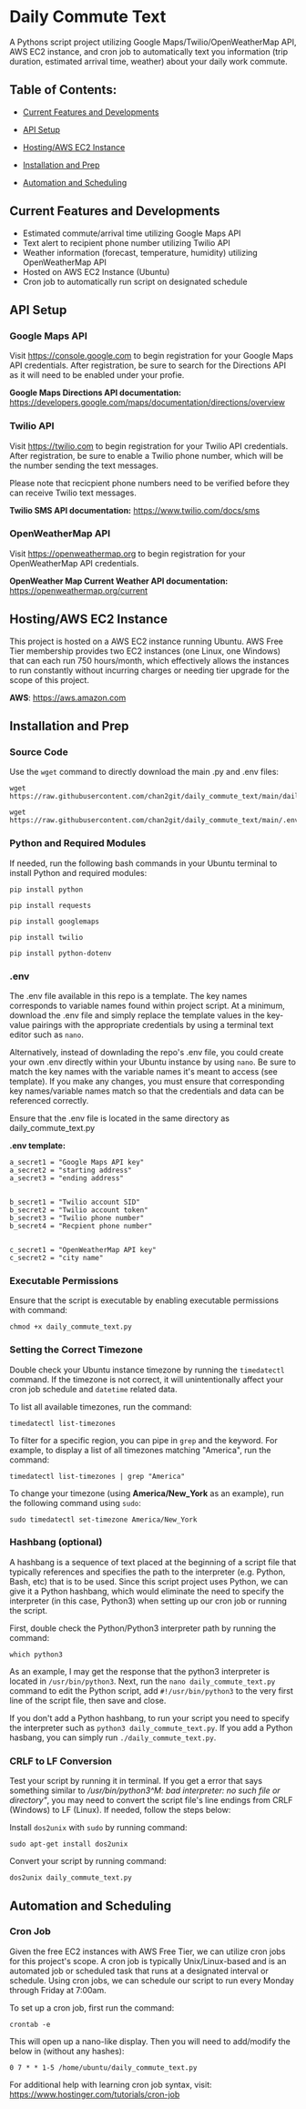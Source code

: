 # Daily Commute Text
A Pythons script project utilizing Google Maps/Twilio/OpenWeatherMap API, AWS EC2 instance, and cron job to automatically text you information (trip duration, estimated arrival time, weather) about your daily work commute.

## **Table of Contents:**
- [Current Features and Developments](https://github.com/chan2git/daily_commute_text/new/main?readme=1#current-features-and-developments)

- [API Setup](https://github.com/chan2git/daily_commute_text/new/main?readme=1#api-setup)

- [Hosting/AWS EC2 Instance](https://github.com/chan2git/daily_commute_text/new/main?readme=1#hostingaws-ec2-instance)

- [Installation and Prep](https://github.com/chan2git/daily_commute_text/new/main?readme=1#installation-and-prep)

- [Automation and Scheduling](https://github.com/chan2git/daily_commute_text/new/main?readme=1#automation-and-scheduling)





## Current Features and Developments
- Estimated commute/arrival time utilizing Google Maps API
- Text alert to recipient phone number utilizing Twilio API
- Weather information (forecast, temperature, humidity) utilizing OpenWeatherMap API
- Hosted on AWS EC2 Instance (Ubuntu)
- Cron job to automatically run script on designated schedule




## API Setup
### Google Maps API
Visit https://console.google.com to begin registration for your Google Maps API credentials. After registration, be sure to search for the Directions API as it will need to be enabled under your profie.

**Google Maps Directions API documentation:**
https://developers.google.com/maps/documentation/directions/overview


### Twilio API
Visit https://twilio.com to begin registration for your Twilio API credentials. After registration, be sure to enable a Twilio phone number, which will be the number sending the text messages.

Please note that recicpient phone numbers need to be verified before they can receive Twilio text messages.

**Twilio SMS API documentation:**
https://www.twilio.com/docs/sms


### OpenWeatherMap API
Visit https://openweathermap.org to begin registration for your OpenWeatherMap API credentials.

**OpenWeather Map Current Weather API documentation:**
https://openweathermap.org/current




## Hosting/AWS EC2 Instance
This project is hosted on a AWS EC2 instance running Ubuntu. AWS Free Tier membership provides two EC2 instances (one Linux, one Windows) that can each run 750 hours/month, which effectively allows the instances to run constantly without incurring charges or needing tier upgrade for the scope of this project.

**AWS**:
https://aws.amazon.com


## Installation and Prep
### Source Code

Use the `wget` command to directly download the main .py and .env files:
```
wget https://raw.githubusercontent.com/chan2git/daily_commute_text/main/daily_commute_text.py
```
```
wget https://raw.githubusercontent.com/chan2git/daily_commute_text/main/.env
```


### Python and Required Modules
If needed, run the following bash commands in your Ubuntu terminal to install Python and required modules:
```
pip install python
```
```
pip install requests
```

```
pip install googlemaps
```

```
pip install twilio
```
```
pip install python-dotenv
```

### .env
The .env file available in this repo is a template. The key names corresponds to variable names found within project script. At a minimum, download the .env file and simply replace the template values in the key-value pairings with the appropriate credentials by using a terminal text editor such as `nano`.

Alternatively, instead of downlading the repo's .env file, you could create your own .env directly within your Ubuntu instance by using `nano`. Be sure to match the key names with the variable names it's meant to access (see template). If you make any changes, you must ensure that corresponding key names/variable names match so that the credentials and data can be referenced correctly.

Ensure that the .env file is located in the same directory as daily_commute_text.py

**.env template:**
```
a_secret1 = "Google Maps API key"
a_secret2 = "starting address"
a_secret3 = "ending address"


b_secret1 = "Twilio account SID"
b_secret2 = "Twilio account token"
b_secret3 = "Twilio phone number"
b_secret4 = "Recpient phone number"


c_secret1 = "OpenWeatherMap API key"
c_secret2 = "city name"
```


### Executable Permissions
Ensure that the script is executable by enabling executable permissions with command:
```
chmod +x daily_commute_text.py
```





### Setting the Correct Timezone
Double check your Ubuntu instance timezone by running the `timedatectl` command. If the timezone is not correct, it will unintentionally affect your cron job schedule and `datetime` related data.

To list all available timezones, run the command:
```
timedatectl list-timezones
```

To filter for a specific region, you can pipe in `grep` and the keyword. For example, to display a list of all timezones matching "America", run the command:
```
timedatectl list-timezones | grep "America"
```

To change your timezone (using **America/New_York** as an example), run the following command using `sudo`:
```
sudo timedatectl set-timezone America/New_York
```

### Hashbang (optional)
A hashbang is a sequence of text placed at the beginning of a script file that typically references and specifies the path to the interpreter (e.g. Python, Bash, etc) that is to be used. Since this script project uses Python, we can give it a Python hashbang, which would eliminate the need to specify the interpreter (in this case, Python3) when setting up our cron job or running the script.

First, double check the Python/Python3 interpreter path by running the command:
```
which python3
```
As an example, I may get the response that the python3 interpreter is located in `/usr/bin/python3`. Next, run the `nano daily_commute_text.py` command to edit the Python script, add `#!/usr/bin/python3` to the very first line of the script file, then save and close.

If you don't add a Python hashbang, to run your script you need to specify the interpreter such as `python3 daily_commute_text.py`. If you add a Python hasbang, you can simply run `./daily_commute_text.py`.



### CRLF to LF Conversion
Test your script by running it in terminal. If you get a error that says something similar to */usr/bin/python3^M: bad interpreter: no such file or directory"*, you may need to convert the script file's line endings from CRLF (Windows) to LF (Linux). If needed, follow the steps below:

Install `dos2unix` with `sudo` by running command:
```
sudo apt-get install dos2unix
```

Convert your script by running command:
```
dos2unix daily_commute_text.py
```




## Automation and Scheduling
### Cron Job
Given the free EC2 instances with AWS Free Tier, we can utilize cron jobs for this project's scope. A cron job is typically Unix/Linux-based and is an automated job or scheduled task that runs at a designated interval or schedule. Using cron jobs, we can schedule our script to run every Monday through Friday at 7:00am.

To set up a cron job, first run the command:
```
crontab -e
```
This will open up a nano-like display. Then you will need to add/modify the below in (without any hashes):
```
0 7 * * 1-5 /home/ubuntu/daily_commute_text.py
```


For additional help with learning cron job syntax, visit: https://www.hostinger.com/tutorials/cron-job

